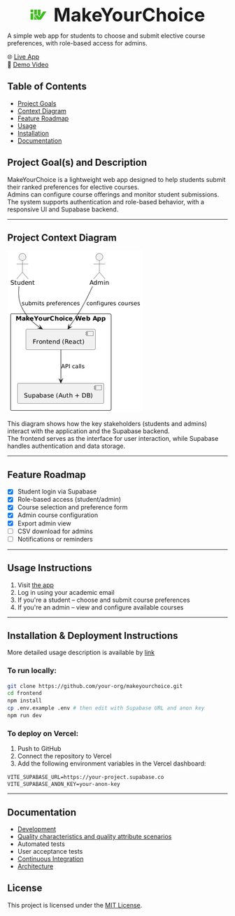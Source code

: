 <!-- markdownlint-disable MD033 -->
<!-- Enable Mermaid.js rendering -->

<p align="center">
  <img src="docs/myc_logo_transparent.svg" alt="Logo" width="40" style="vertical-align: middle; margin-right: 10px;"/>
  <span style="font-size: 3em; font-weight: bold; vertical-align: middle;">MakeYourChoice</span>
</p>


A simple web app for students to choose and submit elective course preferences, with role-based access for admins.

🌐 [Live App](https://make-your-choice.vercel.app/)  
🎥 [Demo Video](https://drive.google.com/file/d/15fmvGx6-0NcezkjH8Lm0wCJ3hUvLieED/view?usp=drive_link) 

## Table of Contents

- [Project Goals](#project-goals-and-description)
- [Context Diagram](#project-context-diagram)
- [Feature Roadmap](#feature-roadmap)
- [Usage](#usage-instructions)
- [Installation](#installation--deployment-instructions)
- [Documentation](#documentation)


## Project Goal(s) and Description

MakeYourChoice is a lightweight web app designed to help students submit their ranked preferences for elective courses.  
Admins can configure course offerings and monitor student submissions.  
The system supports authentication and role-based behavior, with a responsive UI and Supabase backend.

---

##  Project Context Diagram

![Context Diagram](docs/context.png)

This diagram shows how the key stakeholders (students and admins) interact with the application and the Supabase backend.  
The frontend serves as the interface for user interaction, while Supabase handles authentication and data storage.

---

## Feature Roadmap

- [x] Student login via Supabase
- [x] Role-based access (student/admin)
- [x] Course selection and preference form
- [x] Admin course configuration
- [x] Export admin view
- [ ] CSV download for admins
- [ ] Notifications or reminders

---

##  Usage Instructions

1. Visit [the app](https://your-app.vercel.app)
2. Log in using your academic email
3. If you're a student – choose and submit course preferences
4. If you're an admin – view and configure available courses

---

## Installation & Deployment Instructions

More detailed usage description is available by [link](docs/usage/usage_detailed.md)

### To run locally:

```bash
git clone https://github.com/your-org/makeyourchoice.git
cd frontend
npm install
cp .env.example .env # then edit with Supabase URL and anon key
npm run dev
```

### To deploy on Vercel:

1. Push to GitHub
2. Connect the repository to Vercel
3. Add the following environment variables in the Vercel dashboard:

```env
VITE_SUPABASE_URL=https://your-project.supabase.co
VITE_SUPABASE_ANON_KEY=your-anon-key
```
---
## Documentation
- [Development](docs/CONTRIBUTING.md)
- [Quality characteristics and quality attribute scenarios](docs/quality-attributes/quality-attribute-scenarios.md)
- Automated tests
- User acceptance tests
- [Continuous Integration](docs/automation/continuous-integration.md)
- [Architecture](docs/architecture/architecture.md)

## License

This project is licensed under the [MIT License](LICENSE).

